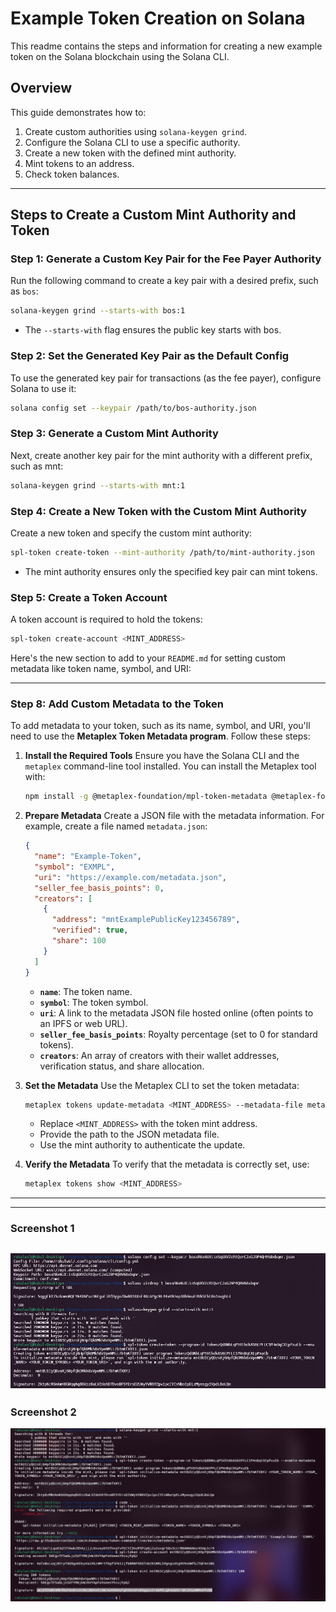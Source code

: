 # Example Token Creation on Solana

This readme contains the steps and information for creating a new example token on the Solana blockchain using the Solana CLI.


## Overview

This guide demonstrates how to:
1. Create custom authorities using `solana-keygen grind`.
2. Configure the Solana CLI to use a specific authority.
3. Create a new token with the defined mint authority.
4. Mint tokens to an address.
5. Check token balances.
---

## Steps to Create a Custom Mint Authority and Token

### Step 1: Generate a Custom Key Pair for the Fee Payer Authority
Run the following command to create a key pair with a desired prefix, such as `bos`:
```bash
solana-keygen grind --starts-with bos:1
```
- The `--starts-with` flag ensures the public key starts with bos.

### Step 2: Set the Generated Key Pair as the Default Config
To use the generated key pair for transactions (as the fee payer), configure Solana to use it:
```bash
solana config set --keypair /path/to/bos-authority.json
``` 


### Step 3: Generate a Custom Mint Authority
Next, create another key pair for the mint authority with a different prefix, such as mnt:
```bash
solana-keygen grind --starts-with mnt:1
```

### Step 4: Create a New Token with the Custom Mint Authority
Create a new token and specify the custom mint authority:
```bash
spl-token create-token --mint-authority /path/to/mint-authority.json
```
- The mint authority ensures only the specified key pair can mint tokens.

### Step 5: Create a Token Account
A token account is required to hold the tokens:
```bash
spl-token create-account <MINT_ADDRESS>
```

Here's the new section to add to your `README.md` for setting custom metadata like token name, symbol, and URI:

---

### Step 8: Add Custom Metadata to the Token

To add metadata to your token, such as its name, symbol, and URI, you'll need to use the **Metaplex Token Metadata program**. Follow these steps:

1. **Install the Required Tools**
   Ensure you have the Solana CLI and the `metaplex` command-line tool installed. You can install the Metaplex tool with:
   ```bash
   npm install -g @metaplex-foundation/mpl-token-metadata @metaplex-foundation/umi-bundle-defaults
   ```

2. **Prepare Metadata**
   Create a JSON file with the metadata information. For example, create a file named `metadata.json`:
   ```json
   {
     "name": "Example-Token",
     "symbol": "EXMPL",
     "uri": "https://example.com/metadata.json",
     "seller_fee_basis_points": 0,
     "creators": [
       {
         "address": "mntExamplePublicKey123456789",
         "verified": true,
         "share": 100
       }
     ]
   }
   ```
   - **`name`**: The token name.
   - **`symbol`**: The token symbol.
   - **`uri`**: A link to the metadata JSON file hosted online (often points to an IPFS or web URL).
   - **`seller_fee_basis_points`**: Royalty percentage (set to 0 for standard tokens).
   - **`creators`**: An array of creators with their wallet addresses, verification status, and share allocation.

3. **Set the Metadata**
   Use the Metaplex CLI to set the token metadata:
   ```bash
   metaplex tokens update-metadata <MINT_ADDRESS> --metadata-file metadata.json --update-authority /path/to/mint-authority.json
   ```
   - Replace `<MINT_ADDRESS>` with the token mint address.
   - Provide the path to the JSON metadata file.
   - Use the mint authority to authenticate the update.

4. **Verify the Metadata**
   To verify that the metadata is correctly set, use:
   ```bash
   metaplex tokens show <MINT_ADDRESS>
   ```

---
---
### Screenshot 1
![image](./image1.png)
---
### Screenshot 2
![image](./image2.png)

